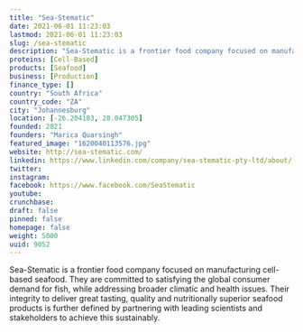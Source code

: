 ```yaml
---
title: "Sea-Stematic"
date: 2021-06-01 11:23:03
lastmod: 2021-06-01 11:23:03
slug: /sea-stematic
description: "Sea-Stematic is a frontier food company focused on manufacturing cell-based seafood. They are committed to satisfying the global consumer demand for fish, while addressing broader climatic and health issues. Their integrity to deliver great tasting, quality and nutritionally superior seafood products is further defined by partnering with leading scientists and stakeholders to achieve this sustainably."
proteins: [Cell-Based]
products: [Seafood]
business: [Production]
finance_type: []
country: "South Africa"
country_code: "ZA"
city: "Johannesburg"
location: [-26.204103, 28.047305]
founded: 2021
founders: "Marica Quarsingh"
featured_image: "1620040113576.jpg"
website: http://sea-stematic.com/
linkedin: https://www.linkedin.com/company/sea-stematic-pty-ltd/about/
twitter: 
instagram: 
facebook: https://www.facebook.com/SeaStematic
youtube: 
crunchbase: 
draft: false
pinned: false
homepage: false
weight: 5000
uuid: 9052
---
```

Sea-Stematic is a frontier food company focused on manufacturing cell-based seafood. They are committed to satisfying the global consumer demand for fish, while addressing broader climatic and health issues. Their integrity to deliver great tasting, quality and nutritionally superior seafood products is further defined by partnering with leading scientists and stakeholders to achieve this sustainably.
